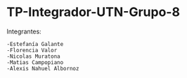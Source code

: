 # TP-Integrador-UTN-Grupo-8

Integrantes:

    -Estefanía Galante
    -Florencia Valor
    -Nicolas Muratona
    -Matias Campopiano
    -Alexis Nahuel Albornoz
